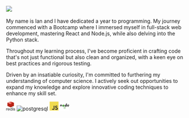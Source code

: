 ![](https://github.com/halfrost/halfrost/blob/master/icons/header_.png)

My name is Ian and I have dedicated a year to programming. My journey commenced with a Bootcamp where I immersed myself in full-stack web development, mastering React and Node.js, while also delving into the Python stack.

Throughout my learning process, I've become proficient in crafting code that's not just functional but also clean and organized, with a keen eye on best practices and rigorous testing.

Driven by an insatiable curiosity, I'm committed to furthering my understanding of computer science. I actively seek out opportunities to expand my knowledge and explore innovative coding techniques to enhance my skill set.


<img src="https://raw.githubusercontent.com/devicons/devicon/master/icons/redis/redis-original-wordmark.svg" alt="redis" width="25" height="25" />
<img src="https://cdn.svgporn.com/logos/go.svg" alt="postgresql" width="25" height="25" />
<img src="https://raw.githubusercontent.com/devicons/devicon/master/icons/javascript/javascript-original.svg" alt="javascript" width="25" height="25" />
<img src="https://raw.githubusercontent.com/devicons/devicon/master/icons/nodejs/nodejs-original-wordmark.svg" alt="nodejs" width="25" height="25" />